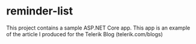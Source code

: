 # reminder-list
This project contains a sample ASP.NET Core app. This app is an example of the article I produced for the Telerik Blog (telerik.com/blogs)
